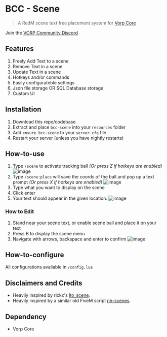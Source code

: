 # BCC - Scene

> A RedM scene text free placement system for [Vorp Core](http://docs.vorpcore.com:3000/)

Join the [VORP Community Discord](https://discord.gg/23MPbQ6)

## Features
1. Freely Add Text to a scene
2. Remove Text in a scene
3. Update Text in a scene
4. Hotkeys and/or commands
5. Easily configurateble settings
6. Json file storage OR SQL Database storage
7. Custom UI

## Installation
1. Download this repo/codebase
2. Extract and place `bcc-scene` into your `resources` folder
3. Add `ensure bcc-scene` to your `server.cfg` file
4. Restart your server (unless you have nightly restarts)

## How-to-use
1. Type `/scene` to activate tracking ball _(Or press Z if hotkeys are enabled)_
![image](https://user-images.githubusercontent.com/10902965/166846929-739318de-7b7d-482e-9702-6b2d4f03a82c.png)
2. Type `/scene:place` will save the coords of the ball and pop up a text prompt _(Or press X if hotkeys are enabled)_
![image](https://user-images.githubusercontent.com/10902965/166847059-a12eeb03-2f48-409f-bcb7-b5425519f390.png)
3. Type what you want to display on the scene
4. Click enter
5. Your text should appear in the given location.
![image](https://user-images.githubusercontent.com/10902965/166847110-7be69bab-6ae3-4330-b6ab-a016897e560f.png)

### How to Edit
1. Stand near your scene text, or enable scene ball and place it on your text
2. Press B to display the scene menu
3. Navigate with arrows, backspace and enter to confirm
![image](https://user-images.githubusercontent.com/10902965/166846730-5e4c712f-5169-4397-9d5c-ee4037706bea.png)


## How-to-configure
All configurations available in `/config.lua`

## Disclaimers and Credits
- Heavily inspired by rickx's [lto_scene](https://github.com/zelbeus/ricx_scene).
- Heavily inspired by a similar old FiveM script [nh-scenes](https://github.com/nerohiro/nh-scenes). 

 ## Dependency
 - Vorp Core

